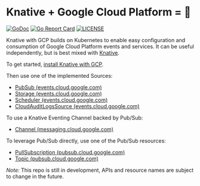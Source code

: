 # Knative + Google Cloud Platform = 🚀

[![GoDoc](https://godoc.org/github.com/google/knative-gcp?status.svg)](https://godoc.org/github.com/google/knative-gcp)
[![Go Report Card](https://goreportcard.com/badge/google/knative-gcp)](https://goreportcard.com/report/google/knative-gcp)
[![LICENSE](https://img.shields.io/github/license/google/knative-gcp.svg)](https://github.com/google/knative-gcp/blob/master/LICENSE)

Knative with GCP builds on Kubernetes to enable easy configuration and
consumption of Google Cloud Platform events and services. It can be useful
independently, but is best mixed with [Knative](https://knative.dev).

To get started, [install Knative with GCP](./docs/install/README.md).

Then use one of the implemented Sources:

- [PubSub (events.cloud.google.com)](docs/pubsub/README.md)
- [Storage (events.cloud.google.com)](docs/storage/README.md)
- [Scheduler (events.cloud.google.com)](docs/scheduler/README.md)
- [CloudAuditLogsSource (events.cloud.google.com)](docs/examples/cloudauditlogssource/README.md)

To use a Knative Eventing Channel backed by Pub/Sub:

- [Channel (messaging.cloud.google.com)](docs/examples/channel/README.md)

To leverage Pub/Sub directly, use one of the Pub/Sub resources:

- [PullSubscription (pubsub.cloud.google.com)](docs/examples/pullsubscription/README.md)
- [Topic (pubsub.cloud.google.com)](docs/examples/topic/README.md)


_Note:_ This repo is still in development, APIs and resource names are subject to change in the future.
